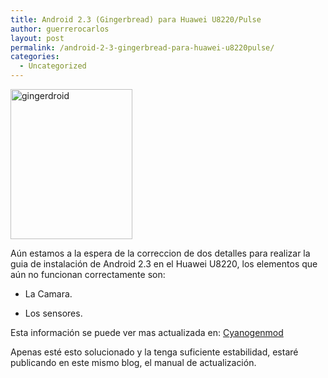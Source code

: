 ```yaml
---
title: Android 2.3 (Gingerbread) para Huawei U8220/Pulse
author: guerrerocarlos
layout: post
permalink: /android-2-3-gingerbread-para-huawei-u8220pulse/
categories:
  - Uncategorized
---
```

<div class="mceTemp mceIEcenter">
  <dl id="attachment_245" class="wp-caption aligncenter" style="width: 205px;">
    <dt class="wp-caption-dt">
      <a href="http://blog.carlosguerrero.com/wp-content/uploads/2011/02/gingerdroid.png"><img class="size-full wp-image-245" title="gingerdroid" src="http://blog.carlosguerrero.com/wp-content/uploads/2011/02/gingerdroid.png" alt="gingerdroid" width="195" height="240" /></a>
    </dt>
  </dl>
</div>

Aún estamos a la espera de la correccion de dos detalles para realizar la guia de instalación de Android 2.3 en el Huawei U8220, los elementos que aún no funcionan correctamente son:

- La Camara.

- Los sensores.

Esta información se puede ver mas actualizada en: [Cyanogenmod][1]

Apenas esté esto solucionado y la tenga suficiente estabilidad, estaré publicando en este mismo blog, el manual de actualización.

 [1]: http://android.modaco.com/content/t-mobile-pulse-pulse-modaco-com/325331/gingerbread-2-3-for-pulse/